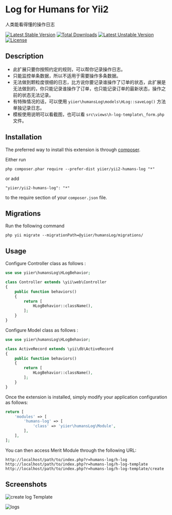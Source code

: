 Log for Humans for Yii2
=======================
人类能看得懂的操作日志

[![Latest Stable Version](https://poser.pugx.org/yiier/yii2-humans-log/v/stable)](https://packagist.org/packages/yiier/yii2-humans-log) 
[![Total Downloads](https://poser.pugx.org/yiier/yii2-humans-log/downloads)](https://packagist.org/packages/yiier/yii2-humans-log) 
[![Latest Unstable Version](https://poser.pugx.org/yiier/yii2-humans-log/v/unstable)](https://packagist.org/packages/yiier/yii2-humans-log) 
[![License](https://poser.pugx.org/yiier/yii2-humans-log/license)](https://packagist.org/packages/yiier/yii2-humans-log)


Description
------
 
- 此扩展只要你按照约定的规则，可以帮你记录操作日志。
- 只能监控单条数据，所以不适用于需要操作多条数据。
- 无法做到颗粒度很细的日志，比方说你要记录谁操作了订单的状态，此扩展是无法做到的，你只能记录谁操作了订单，也只能记录订单的最新状态，操作之前的状态无法记录。
- 有特殊情况的话，可以使用 `yiier\humansLog\models\HLog::saveLog()` 方法单独记录日志。
- 模板使用说明可以看截图，也可以看 `src\views\h-log-template\_form.php` 文件。

Installation
------------

The preferred way to install this extension is through [composer](http://getcomposer.org/download/).

Either run

```
php composer.phar require --prefer-dist yiier/yii2-humans-log "*"
```

or add

```
"yiier/yii2-humans-log": "*"
```

to the require section of your `composer.json` file.


Migrations
----------

Run the following command

```
php yii migrate --migrationPath=@yiier/humansLog/migrations/
```

Usage
-----

Configure Controller class as follows :

```php
use use yiier\humansLog\HLogBehavior;

class Controller extends \yii\web\Controller
{
    public function behaviors()
    {
        return [
            HLogBehavior::className(),
        ];
    }
}
```

Configure Model class as follows :

```php
use use yiier\humansLog\HLogBehavior;

class ActiveRecord extends \yii\db\ActiveRecord
{
    public function behaviors()
    {
        return [
            HLogBehavior::className(),
        ];
    }
}
```

Once the extension is installed, simply modify your application configuration as follows:

```php
return [
    'modules' => [
        'humans-log' => [
            'class' => 'yiier\humansLog\Module',
        ],
    ],
];

```

You can then access Merit Module through the following URL:

```
http://localhost/path/to/index.php?r=humans-log/h-log
http://localhost/path/to/index.php?r=humans-log/h-log-template
http://localhost/path/to/index.php?r=humans-log/h-log-template/create
```

Screenshots
----

![create log Template](https://i.loli.net/2017/12/06/5a27e12fcc4a7.png)

![logs](https://i.loli.net/2017/12/06/5a27e1bf18876.png)